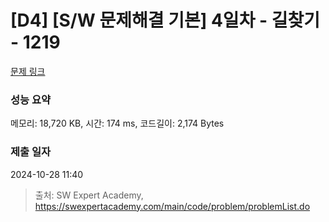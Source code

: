# [D4] [S/W 문제해결 기본] 4일차 - 길찾기 - 1219 

[문제 링크](https://swexpertacademy.com/main/code/problem/problemDetail.do?contestProbId=AV14geLqABQCFAYD) 

### 성능 요약

메모리: 18,720 KB, 시간: 174 ms, 코드길이: 2,174 Bytes

### 제출 일자

2024-10-28 11:40



> 출처: SW Expert Academy, https://swexpertacademy.com/main/code/problem/problemList.do